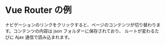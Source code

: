 Vue Router の例
===============

ナビゲーションのリンクをクリックすると、ページのコンテンツが切り替わります。コンテンツの内容は json フォルダーに保存されており、
ルートが変わるたびに Ajax 通信で読み込まれます。